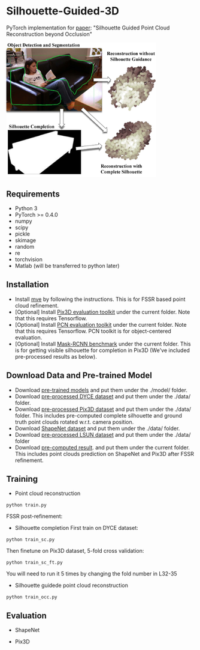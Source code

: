 # Silhouette-Guided-3D
PyTorch implementation for [paper](): "Silhouette Guided Point Cloud Reconstruction beyond Occlusion"

<img src='figs/fig-overview.jpg' width=400>

## Requirements
- Python 3
- PyTorch >= 0.4.0
- numpy
- scipy
- pickle
- skimage
- random
- re
- torchvision
- Matlab (will be transferred to python later)

## Installation
- Install [mve](https://github.com/simonfuhrmann/mve) by following the instructions. This is for FSSR based point cloud refinement.
- [Optional] Install [Pix3D evaluation toolkit](https://github.com/xingyuansun/pix3d) under the current folder. Note that this requires Tensorflow.
- [Optional] Install [PCN evaluation toolkit](https://github.com/TonythePlaneswalker/pcn) under the current folder. Note that this requires Tensorflow. PCN toolkit is for object-centered evaluation.
- [Optional] Install [Mask-RCNN benchmark](https://github.com/facebookresearch/maskrcnn-benchmark) under the current folder. This is for getting visible silhouette for completion in Pix3D (We've included pre-processed results as below).

## Download Data and Pre-trained Model
- Download [pre-trained models](https://drive.google.com/file/d/1KjmNb1TuIALyiKXNsEQCbp7ow9kP_ENB/view?usp=sharing) and put them under the ./model/ folder.
- Download [pre-processed DYCE dataset](https://drive.google.com/file/d/14sa6p3f-wT1SFL1tZlOPMe63N2dntHEG/view?usp=sharing) and put them under the ./data/ folder.
- Download [pre-processed Pix3D dataset](https://drive.google.com/file/d/1DdcDpePJ-t19SBLRuu0LSK5mNCeB1iUJ/view?usp=sharing) and put them under the ./data/ folder. This includes pre-computed complete silhouette and ground truth point clouds rotated w.r.t. camera position.
- Download [ShapeNet dataset](https://drive.google.com/drive/folders/131dH36qXCabym1JjSmEpSQZg4dmZVQid) and put them under the ./data/ folder.
- Download [pre-processed LSUN dataset](https://drive.google.com/file/d/1L7MrNuwYo7-e-adCHJ-S4d4u-_-4JMpS/view?usp=sharing) and put them under the ./data/ folder
- Download [pre-computed result](). and put them under the current folder. This includes point clouds prediction on ShapeNet and Pix3D after FSSR refinement.

## Training
- Point cloud reconstruction
```
python train.py
```
FSSR post-refinement:

- Silhouette completion
First train on DYCE dataset:
```
python train_sc.py
```
Then finetune on Pix3D dataset, 5-fold cross validation:
```
python train_sc_ft.py
```
You will need to run it 5 times by changing the fold number in L32-35

- Silhouette guidede point cloud reconstruction
```
python train_occ.py
```

## Evaluation
- ShapeNet

- Pix3D



